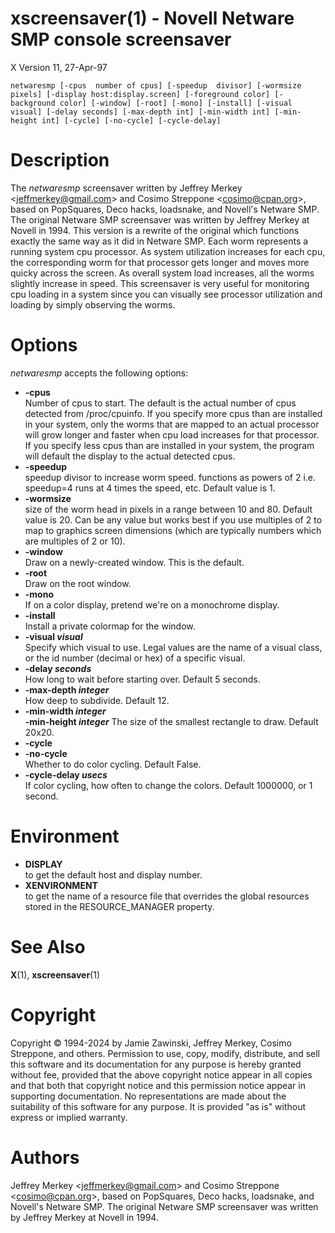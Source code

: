 # xscreensaver(1) - Novell Netware SMP console screensaver

X Version 11, 27-Apr-97

```
netwaresmp [-cpus  number of cpus] [-speedup  divisor] [-wormsize  pixels] [-display host:display.screen] [-foreground color] [-background color] [-window] [-root] [-mono] [-install] [-visual visual] [-delay seconds] [-max-depth int] [-min-width int] [-min-height int] [-cycle] [-no-cycle] [-cycle-delay]
```

<a name="description"></a>

# Description

The _netwaresmp_ screensaver written by Jeffrey Merkey &lt;jeffmerkey@gmail.com&gt; and Cosimo Streppone &lt;cosimo@cpan.org&gt;, based on PopSquares, Deco hacks, loadsnake, and Novell's Netware SMP.  The original Netware SMP screensaver was written by Jeffrey Merkey at Novell in 1994.  This version is a rewrite of the original which functions exactly the same way as it did in Netware SMP.  Each worm represents a running system cpu processor.  As system utilization increases for each cpu, the corresponding worm for that processor gets longer and moves more quicky across the screen.  As overall system load increases, all the worms slightly increase in speed.  This screensaver is very useful for monitoring cpu loading in a system since you can visually see processor utilization and loading by simply observing the worms. 

<a name="options"></a>

# Options

_netwaresmp_
accepts the following options:

* **-cpus**  
  Number of cpus to start.  The default is the actual number of cpus detected from /proc/cpuinfo.  If you specify more cpus than are installed in your system, only the worms that are mapped to an actual processor will grow longer and faster when cpu load increases for that processor.  If you specify less cpus than are installed in your system, the program will default the display to the actual detected cpus.  
* **-speedup**  
  speedup divisor to increase worm speed.  functions as powers of 2 i.e. speedup=4 runs at 4 times the speed, etc.  Default value is 1.
* **-wormsize**  
  size of the worm head in pixels in a range between 10 and 80.  Default value is 20.  Can be any value but works best if you use multiples of 2 to map to graphics screen dimensions (which are typically numbers which are multiples of 2 or 10).
* **-window**  
  Draw on a newly-created window.  This is the default.
* **-root**  
  Draw on the root window.
* **-mono**  
  If on a color display, pretend we're on a monochrome display.
* **-install**  
  Install a private colormap for the window.
* **-visual _visual_**  
  Specify which visual to use.  Legal values are the name of a visual class,
  or the id number (decimal or hex) of a specific visual.
* **-delay _seconds_**  
  How long to wait before starting over.  Default 5 seconds.
* **-max-depth _integer_**  
  How deep to subdivide.  Default 12.
* **-min-width _integer_**  
  **-min-height _integer_**
  The size of the smallest rectangle to draw.  Default 20x20.
* **-cycle**  
* **-no-cycle**  
  Whether to do color cycling.  Default False.
* **-cycle-delay _usecs_**  
  If color cycling, how often to change the colors.  Default 1000000,
  or 1 second.

<a name="environment"></a>

# Environment



* **DISPLAY**  
  to get the default host and display number.
* **XENVIRONMENT**  
  to get the name of a resource file that overrides the global resources
  stored in the RESOURCE_MANAGER property.

<a name="see-also"></a>

# See Also

**X**(1),
**xscreensaver**(1)

<a name="copyright"></a>

# Copyright

Copyright © 1994-2024 by Jamie Zawinski, Jeffrey Merkey, Cosimo Streppone, 
and others.  Permission to use, copy, modify, distribute, and sell this software
and its documentation for any purpose is hereby granted without fee, provided 
that the above copyright notice appear in all copies and that both that 
copyright notice and this permission notice appear in supporting documentation. No representations are made about the suitability of this software for any 
purpose.  It is provided "as is" without express or implied warranty.

<a name="authors"></a>

# Authors

Jeffrey Merkey &lt;[jeffmerkey@gmail.com](mailto:jeffmerkey@gmail.com)&gt; and Cosimo Streppone &lt;cosimo@cpan.org&gt;, 
based on PopSquares, Deco hacks, loadsnake, and Novell's Netware SMP.  The 
original Netware SMP screensaver was written by Jeffrey Merkey at Novell in
1994.  
